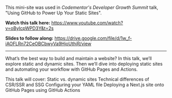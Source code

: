 This mini-site was used in _Codementor's Developer Growth Summit_ talk, "Using GitHub to Power Up Your Static Sites".

**Watch this talk here:** https://www.youtube.com/watch?v=oByIcpWPD3Y&t=2s

**Slides to follow along:** https://drive.google.com/file/d/1w_f-iAOFLRn72CeOBCbwyVa9HjoUthjR/view

-----

What’s the best way to build and maintain a website? In this talk, we’ll explore static and dynamic sites. Then we’ll dive into deploying static sites and automating your workflow with GitHub Pages and Actions.

This talk will cover:
Static vs. dynamic sites
Technical differences of CSR/SSR and SSG
Configuring your YAML file
Deploying a Next.js site onto GitHub Pages using GitHub Actions
